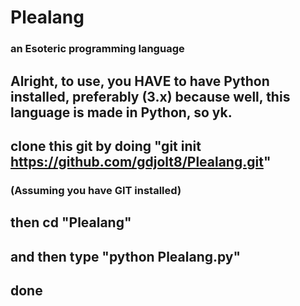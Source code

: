 # Plealang
### an Esoteric programming language
## Alright, to use, you HAVE to have Python installed, preferably (3.x) because well, this language is made in Python, so yk.

## clone this git by doing "git init https://github.com/gdjolt8/Plealang.git"
### (Assuming you have GIT installed)
## then cd "Plealang"

## and then type "python Plealang.py"
## done
